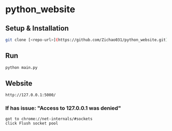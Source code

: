 # python_website

## Setup & Installation

```bash
git clone [<repo-url>](https://github.com/Zichao031/python_website.git)
```

## Run 

```bash
python main.py
```

## Website

```bash
http://127.0.0.1:5000/
```

### If has issue: "Access to 127.0.0.1 was denied"

```bash
got to chrome://net-internals/#sockets 
click Flush socket pool
```
